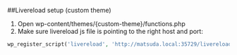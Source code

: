 ##Livereload setup (custom theme)
1. Open wp-content/themes/{custom-theme}/functions.php
2. Make sure livereload js file is pointing to the right host and port:
```php
wp_register_script('livereload', 'http://matsuda.local:35729/livereload.js?snipver=1', null, false, true);
```
